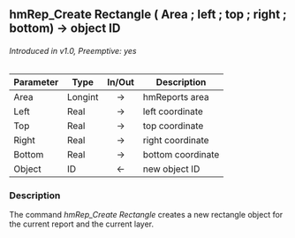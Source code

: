 ## hmRep_Create Rectangle ( Area ; left ; top ; right ; bottom) → object ID
###### Introduced in v1.0, Preemptive: yes

|Parameter|Type|In/Out|Description
|---|---|:---:|---
|Area|Longint|→|hmReports area
|Left|Real|→|left coordinate
|Top|Real|→|top coordinate
|Right|Real|→|right coordinate
|Bottom|Real|→|bottom coordinate
|Object|ID|←|new object ID

### Description
The command *hmRep_Create Rectangle* creates a new rectangle object for the current report and the current layer.
